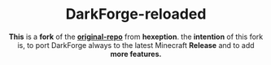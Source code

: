 <!DOCTYPE html>
<html>
<meta charset="UTF-8">

<head>
    <center>
        <h1> DarkForge-reloaded
        </h1>
        <p><b>This</b> is a <b>fork</b> of the <b><a href="https://github.com/Hexeption/DarkForge-Reborn" target="_blank">original-repo</a></b> from <b>hexeption</b>. the <b>intention</b> of this fork is, to port DarkForge always to the latest Minecraft <b>Release</b> and to add <b>more features.</b>
        </p>
    </center>
</head>

</html>
